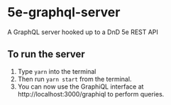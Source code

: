 # 5e-graphql-server
A GraphQL server hooked up to a DnD 5e REST API

## To run the server
1. Type `yarn` into the terminal
2. Then run `yarn start` from the terminal.
3. You can now use the GraphiQL interface at http://localhost:3000/graphiql to perform queries.
